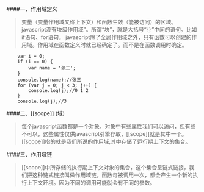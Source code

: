 ####一、作用域定义
>变量（变量作用域又称上下文）和函数生效（能被访问）的区域。
javascript没有块级作用域”。所谓“块”，就是大括号“｛｝”中间的语句。比如if语句、for语句。
javascript除了全局作用域之外，只有函数可以创建的作用域。作用域在函数定义时就已经确定了。而不是在函数调用时确定。
````
    var i = 0;
    if (i == 0) {
        var name = '张三';
    }
    console.log(name);//张三
    for (var j = 0; j < 3; j++) {
        console.log(j);//0 1 2
    }
    console.log(j);//3
````

####二、[[scope]] (域)
>每个javascript函数都是一个对象，对象中有些属性我们可以访问，但有些不可以，这些属性仅供javascript引擎存取，[[scope]]就是其中一个。[[scope]]指的就是我们所说的作用域,其中存储了运行期上下文的集合。

####三、作用域链
>[[scope]]中所存储的执行期上下文对象的集合，这个集合呈链式链接，我们把这种链式链接叫做作用域链。函数每被调用一次，都会产生一个新的执行上下文环境。因为不同的调用可能就会有不同的参数。
